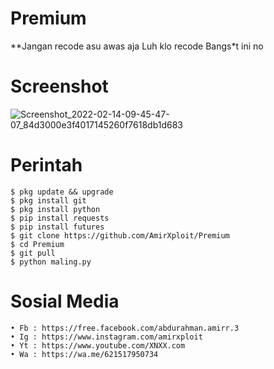# Premium

**Jangan recode asu awas aja Luh klo recode Bangs*t ini no

# Screenshot
![Screenshot_2022-02-14-09-45-47-07_84d3000e3f4017145260f7618db1d683](https://user-images.githubusercontent.com/65714340/154426018-589b14df-5371-47f5-a061-334315513775.png)

# Perintah
    $ pkg update && upgrade
    $ pkg install git
    $ pkg install python
    $ pip install requests
    $ pip install futures
    $ git clone https://github.com/AmirXploit/Premium
    $ cd Premium
    $ git pull
    $ python maling.py
# Sosial Media
    • Fb : https://free.facebook.com/abdurahman.amirr.3
    • Ig : https://www.instagram.com/amirxploit
    • Yt : https://www.youtube.com/XNXX.com
    • Wa : https://wa.me/621517950734
